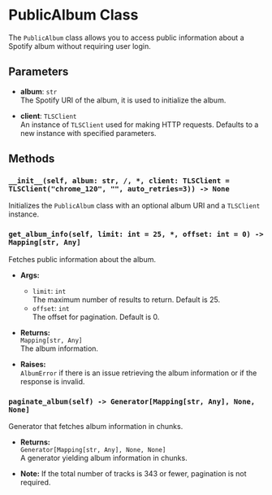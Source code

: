 # PublicAlbum Class

The `PublicAlbum` class allows you to access public information about a Spotify album without requiring user login.

## Parameters

- **album**: `str`  
  The Spotify URI of the album,  it is used to initialize the album.

- **client**: `TLSClient`  
  An instance of `TLSClient` used for making HTTP requests. Defaults to a new instance with specified parameters.

## Methods

### `__init__(self, album: str, /, *, client: TLSClient = TLSClient("chrome_120", "", auto_retries=3)) -> None`
Initializes the `PublicAlbum` class with an optional album URI and a `TLSClient` instance.

### `get_album_info(self, limit: int = 25, *, offset: int = 0) -> Mapping[str, Any]`
Fetches public information about the album.

- **Args:**
  - `limit`: `int`  
    The maximum number of results to return. Default is 25.
  - `offset`: `int`  
    The offset for pagination. Default is 0.

- **Returns:**  
  `Mapping[str, Any]`  
  The album information.

- **Raises:**  
  `AlbumError` if there is an issue retrieving the album information or if the response is invalid.

### `paginate_album(self) -> Generator[Mapping[str, Any], None, None]`
Generator that fetches album information in chunks.

- **Returns:**  
  `Generator[Mapping[str, Any], None, None]`  
  A generator yielding album information in chunks.

- **Note:** If the total number of tracks is 343 or fewer, pagination is not required.